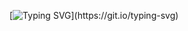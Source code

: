 [![Typing SVG](https://readme-typing-svg.demolab.com?font=Kode+Mono&size=22&pause=1000&color=0EF770&random=false&width=440&height=55&lines=Hey+there%2C+my+name+is+Desi.+;I+am+a+Data+Science+Enthusiast.;Welcome+to+my+Github+profile+!)](https://git.io/typing-svg)

<!--
**dmarinova1/dmarinova1** is a ✨ _special_ ✨ repository because its `README.md` (this file) appears on your GitHub profile.

Here are some ideas to get you started:

🔭 I’m currently working on AI4I projects . 
🌱 I’m currently learning Fine Tuning LLM's
- 👯 I’m looking to collaborate on ...
- 🤔 I’m looking for help with ...
💬 Ask me about Data Science, ML & AI
- 📫 How to reach me: ...
- 😄 Pronouns: ...
- ⚡ Fun fact: ...
-->

